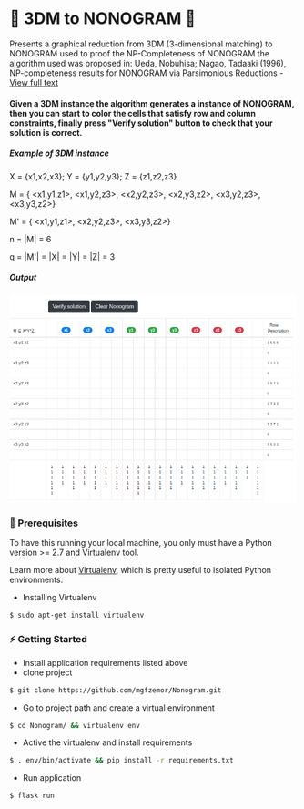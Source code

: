 # :black_square_button: 3DM to NONOGRAM :white_square_button:
Presents a graphical reduction from 3DM (3-dimensional matching) to NONOGRAM used to proof the NP-Completeness of NONOGRAM the algorithm used was proposed in: Ueda, Nobuhisa; Nagao, Tadaaki (1996), NP-completeness results for NONOGRAM via Parsimonious Reductions - [View full text](https://citeseerx.ist.psu.edu/viewdoc/summary?doi=10.1.1.57.5277)

#### Given a 3DM instance the algorithm generates a instance of NONOGRAM, then you can start to color the cells that satisfy row and column constraints, finally press "Verify solution" button to check that your solution is correct.
##### Example of 3DM instance
X = {x1,x2,x3}; Y = {y1,y2,y3}; Z = {z1,z2,z3}

M = { <x1,y1,z1>, <x1,y2,z3>,  <x2,y2,z3>, <x2,y3,z2>, <x3,y2,z3>, <x3,y3,z2>}

M' = { <x1,y1,z1>, <x2,y2,z3>, <x3,y3,z2>}

n = |M| = 6 

q = |M'| = |X| = |Y| = |Z| = 3
##### Output
![GitHub Logo](https://github.com/mgfzemor/Nonogram/blob/master/docs/img/example1.png)


### :floppy_disk: Prerequisites
To have this running your local machine, you only must have a Python version >= 2.7 and Virtualenv tool. 

Learn more about [Virtualenv](https://virtualenv.pypa.io/en/latest/), which is pretty useful to isolated Python environments.
- Installing Virtualenv
```bash
$ sudo apt-get install virtualenv
```

### :zap: Getting Started
- Install application requirements listed above
- clone project

```bash
$ git clone https://github.com/mgfzemor/Nonogram.git
```
- Go to project path and create a virtual environment

```bash
$ cd Nonogram/ && virtualenv env
```

- Active the virtualenv and install requirements
```bash
$ . env/bin/activate && pip install -r requirements.txt
```

- Run application
```bash
$ flask run
```
